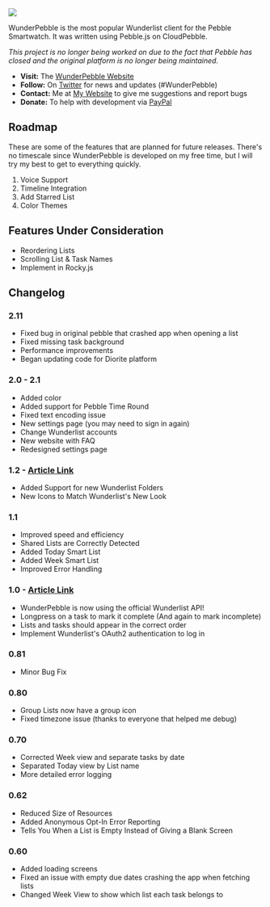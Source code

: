 <img src="https://wunderpebble.com/wp-content/uploads/sites/2/2016/06/banner-color.png">

WunderPebble is the most popular Wunderlist client for the Pebble Smartwatch. It was written using Pebble.js on CloudPebble.

*This project is no longer being worked on due to the fact that Pebble has closed and the original platform is no longer being maintained.*

* **Visit:** The [WunderPebble Website](https://wunderpebble.com)
* **Follow:** On [Twitter](http://twitter.com/jahdaic) for news and updates (#WunderPebble)
* **Contact:** Me at [My Website](http://wunderpebble.com/contact) to give me suggestions and report bugs
* **Donate:** To help with development via [PayPal](https://www.paypal.com/cgi-bin/webscr?cmd=_s-xclick&hosted_button_id=MXB2U5XFZBKB6)

## Roadmap
These are some of the features that are planned for future releases. There's no timescale since WunderPebble is developed on my free time, but I will try my best to get to everything quickly.

1. Voice Support
2. Timeline Integration
2. Add Starred List
3. Color Themes

## Features Under Consideration
- Reordering Lists
- Scrolling List & Task Names
- Implement in Rocky.js

## Changelog

### 2.11
- Fixed bug in original pebble that crashed app when opening a list
- Fixed missing task background
- Performance improvements
- Began updating code for Diorite platform

### 2.0 - 2.1
- Added color
- Added support for Pebble Time Round
- Fixed text encoding issue
- New settings page (you may need to sign in again)
- Change Wunderlist accounts
- New website with FAQ
- Redesigned settings page

### 1.2 - [Article Link](https://wunderpebble.com/2015/03/17/wunderpebble-1-2-with-folder-support)
- Added Support for new Wunderlist Folders
- New Icons to Match Wunderlist's New Look

### 1.1
- Improved speed and efficiency
- Shared Lists are Correctly Detected
- Added Today Smart List
- Added Week Smart List
- Improved Error Handling

### 1.0 - [Article Link](https://wunderpebble.com/2015/02/14/an-all-new-wunderpebble-experience-update-1-0)
- WunderPebble is now using the official Wunderlist API!
- Longpress on a task to mark it complete (And again to mark incomplete)
- Lists and tasks should appear in the correct order
- Implement Wunderlist's OAuth2 authentication to log in

### 0.81
- Minor Bug Fix

### 0.80
- Group Lists now have a group icon
- Fixed timezone issue (thanks to everyone that helped me debug)

### 0.70
- Corrected Week view and separate tasks by date
- Separated Today view by List name
- More detailed error logging

### 0.62
- Reduced Size of Resources
- Added Anonymous Opt-In Error Reporting
- Tells You When a List is Empty Instead of Giving a Blank Screen

### 0.60
- Added loading screens
- Fixed an issue with empty due dates crashing the app when fetching lists
- Changed Week View to show which list each task belongs to
